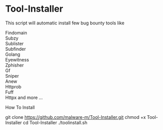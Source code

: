 # Tool-Installer
This script will automatic install few bug bounty tools like

Findomain
<br>
Subzy
<br>
Sublister
<br>
Subfinder
<br>
Golang
<br>
Eyewitness 
<br>
Zphisher
<br>
Gf
<br>
Sniper
<br>
Anew
<br>
Httprob
<br>
Fuff 
<br>
Httpx and more ...



How To Install

git clone https://github.com/malware-m/Tool-Installer.git
chmod +x Tool-Installer
cd Tool-Installer
./toolinstall.sh
